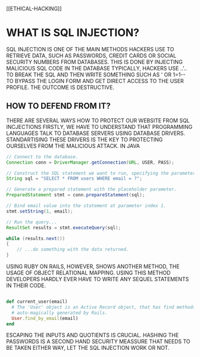 [[ETHICAL-HACKING]]


# WHAT IS SQL INJECTION?
SQL INJECTION IS ONE OF THE MAIN METHODS HACKERS USE TO RETRIEVE DATA, SUCH AS PASSWORDS, CREDIT CARDS OR SOCIAL SECURITY NUMBERS FROM DATABASES. THIS IS DONE BY INJECTING MALICIOUS SQL CODE IN THE DATABASE
TYPICALLY, HACKERS USE ..'.. TO BREAK THE SQL AND THEN WRITE SOMETHING SUCH AS
' OR 1=1-- TO BYPASS THE LOGIN FORM AND GET DIRECT ACCESS TO THE USER PROFILE. THE OUTCOME IS DESTRUCTIVE.

## HOW TO DEFEND FROM IT?
THERE ARE SEVERAL WAYS HOW TO PROTECT OUR WEBSITE FROM SQL INCJECTIONS
FIRSTLY, WE HAVE TO UNDERSTAND THAT PROGRAMMING LANGUAGES TALK TO DATABASE SERVERS USING DATABASE DRIVERS. STANDARTISING THESE DRIVERS IS THE KEY TO PROTECTING OURSELVES FROM THE MALICIOUS ATTACK.
IN JAVA
```java
// Connect to the database.
Connection conn = DriverManager.getConnection(URL, USER, PASS);

// Construct the SQL statement we want to run, specifying the parameter.
String sql = "SELECT * FROM users WHERE email = ?";

// Generate a prepared statement with the placeholder parameter.
PreparedStatement stmt = conn.prepareStatement(sql);

// Bind email value into the statement at parameter index 1.
stmt.setString(1, email);

// Run the query...
ResultSet results = stmt.executeQuery(sql);

while (results.next())
{
    // ...do something with the data returned.
}
```

USING RUBY ON RAILS, HOWEVER, SHOWS ANOTHER METHOD, THE USAGE OF OBJECT RELATIONAL MAPPING. USING THIS METHOD DEVELOPERS HARDLY EVER HAVE TO WRITE ANY SEQUEL STATEMENTS IN THEIR CODE.

```ruby

def current_user(email)
  # The 'User' object is an Active Record object, that has find methods 
  # auto-magically generated by Rails.
  User.find_by_email(email)
end
```

ESCAPING THE INPUTS AND QUOTIENTS IS CRUCIAL. HASHING THE PASSWORDS IS A SECOND HAND SECURITY MEASSURE THAT NEEDS TO BE TAKEN EITHER WAY, LET THE SQL INJECTION WORK OR NOT.


